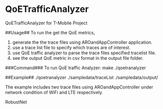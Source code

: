 QoETrafficAnalyzer
==================

QoETrafficAnalyzer for T-Mobile Project

##Usage##
To run the get the QoE metrics, 
1. generate the the trace files using AROandAppController application. 
2. use a trace list file to specify which traces are of interest. 
3. use QoE traffic analyzer to parse the trace files specified tracelist file. 
4. see the output QoE metric in csv format in the output file folder. 

###Command###
To run QoE traffic Analyzer:
 make 
 ./qoetranalyzer <trace list file name> <output file folder name> 

##Example##
 ./qoetranalyzer ./sampledata/traceList ./sampledata/output/

The example includes two trace files using AROandAppController under network condition of WiFi and LTE respectively.



RobustNet
